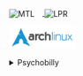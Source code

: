 <p align="rigth">
  <a href="https://montelibero.org/" target="_blank">
    <img src="https://montelibero.org/wp-content/uploads/2023/04/fspe_logo_3-05-200.png"
         alt="MTL"
         width="60"
         style="display:inline-block; vertical-align:middle;"/>
  </a><a href="https://lp-russia.org/" target="_blank">
    <img src="https://upload.wikimedia.org/wikipedia/commons/thumb/e/ec/Logo_LPR.png/960px-Logo_LPR.png"
         alt="LPR"
         width="60"
         style="display:inline-block; vertical-align:middle;"/>
  </a>
</p>

<p align="left">
  <img src="https://raw.githubusercontent.com/archlinux/.github/main/profile/archlinux-logo-dark-scalable.svg" alt="Arch Linux" width="120"/>
</p>

<details>
  <summary>Psychobilly</summary>

  ```javascript
  // psychobilly is rockabilly darkside
  // stay true stay psycho!!!!

  const rockabilly = require("./1950s.js");
  const punk = require("./1960s.js");

  /**
   * Combines rockabilly and punk influences to create psychobilly.
   * 
   * @returns {Array} The resulting psychobilly sound.
  */
  function rockabillyPsychosis() {
        const psychobilly = rockabilly + punk;
        return psychobilly;
  };

  const purePsychobilly = rockabillyPsychosis();
